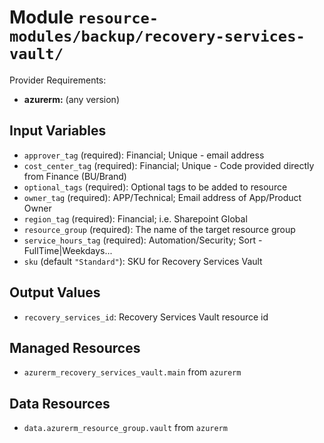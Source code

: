 
# Module `resource-modules/backup/recovery-services-vault/`

Provider Requirements:
* **azurerm:** (any version)

## Input Variables
* `approver_tag` (required): Financial; Unique - email address
* `cost_center_tag` (required): Financial; Unique - Code provided directly from Finance (BU/Brand)
* `optional_tags` (required): Optional tags to be added to resource
* `owner_tag` (required): APP/Technical; Email address of App/Product Owner
* `region_tag` (required): Financial; i.e. Sharepoint Global
* `resource_group` (required): The name of the target resource group
* `service_hours_tag` (required): Automation/Security; Sort -FullTime\|Weekdays...
* `sku` (default `"Standard"`): SKU for Recovery Services Vault

## Output Values
* `recovery_services_id`: Recovery Services Vault resource id

## Managed Resources
* `azurerm_recovery_services_vault.main` from `azurerm`

## Data Resources
* `data.azurerm_resource_group.vault` from `azurerm`

